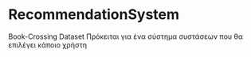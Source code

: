 # RecommendationSystem
Book-Crossing Dataset
Πρόκειται για ένα σύστημα συστάσεων που θα επιλέγει κάποιο χρήστη 
 
